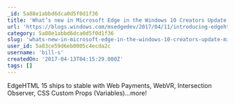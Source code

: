 ```yaml
---
_id: 5a88e1abbd6dca0d5f0d1f36
title: 'What’s new in Microsoft Edge in the Windows 10 Creators Update - Microsoft Edge Dev BlogMicrosoft Edge Dev Blog'
url: 'https://blogs.windows.com/msedgedev/2017/04/11/introducing-edgehtml-15/#bi8mEqGypTBPAbQb.97'
category: 5a88e1abbd6dca0d5f0d1f36
slug: 'whats-new-in-microsoft-edge-in-the-windows-10-creators-update-microsoft-edge-dev-blogmicrosoft-edge'
user_id: 5a83ce59d6eb0005c4ecda2c
username: 'bill-s'
createdOn: '2017-04-13T04:15:29.000Z'
tags: []
---
```


EdgeHTML 15 ships to stable with Web Payments, WebVR, Intersection Observer, CSS Custom Props (Variables)...more!
